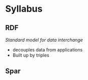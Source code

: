 
# Syllabus

## RDF
_Standard model for data interchange_
* decouples data from applications
* Built up by triples
## Spar